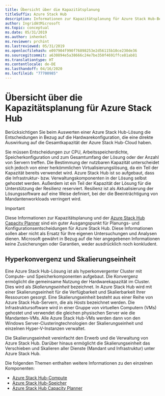 ```yaml
---
title: Übersicht über die Kapazitätsplanung
titleSuffix: Azure Stack Hub
description: Informationen zur Kapazitätsplanung für Azure Stack Hub-Bereitstellungen.
author: IngridAtMicrosoft
ms.topic: conceptual
ms.date: 05/31/2019
ms.author: inhenkel
ms.reviewer: prchint
ms.lastreviewed: 05/31/2019
ms.openlocfilehash: e097904f990f76898253e2d56115b10ce230de36
ms.sourcegitcommit: a630894e5a38666c24e7be350f4691ffce81ab81
ms.translationtype: HT
ms.contentlocale: de-DE
ms.lasthandoff: 04/16/2020
ms.locfileid: "77700985"
---
```

# <a name="capacity-planning-for-azure-stack-hub-overview"></a>Übersicht über die Kapazitätsplanung für Azure Stack Hub

Berücksichtigen Sie beim Auswerten einer Azure Stack Hub-Lösung die Entscheidungen in Bezug auf die Hardwarekonfiguration, die eine direkte Auswirkung auf die Gesamtkapazität der Azure Stack Hub-Cloud haben.

Sie müssen Entscheidungen zur CPU, Arbeitsspeicherdichte, Speicherkonfiguration und zum Gesamtumfang der Lösung oder der Anzahl von Servern treffen. Die Bestimmung der nutzbaren Kapazität unterscheidet sich jedoch von einer herkömmlichen Virtualisierungslösung, da ein Teil der Kapazität bereits verwendet wird. Azure Stack Hub ist so aufgebaut, dass die Infrastruktur- bzw. Verwaltungskomponenten in der Lösung selbst gehostet werden. Außerdem ist ein Teil der Kapazität der Lösung für die Unterstützung der Resilienz reserviert. Resilienz ist als Aktualisierung der Lösungssoftware auf eine Weise definiert, bei der die Beeinträchtigung von Mandantenworkloads verringert wird.

> [!IMPORTANT]
> Diese Informationen zur Kapazitätsplanung und der [Azure Stack Hub Capacity Planner](https://aka.ms/azstackcapacityplanner) sind ein guter Ausgangspunkt für Planungs- und Konfigurationsentscheidungen für Azure Stack Hub. Diese Informationen sollen aber nicht als Ersatz für Ihre eigenen Untersuchungen und Analysen dienen. Microsoft gewährt in Bezug auf die hier angegebenen Informationen keine Zusicherungen oder Garantien, weder ausdrücklich noch konkludent.

## <a name="hyperconvergence-and-the-scale-unit"></a>Hyperkonvergenz und Skalierungseinheit
Eine Azure Stack Hub-Lösung ist als hyperkonvergenter Cluster mit Compute- und Speicherkomponenten aufgebaut. Die Konvergenz ermöglicht die gemeinsame Nutzung der Hardwarekapazität im Cluster. Dies wird als *Skalierungseinheit* bezeichnet. In Azure Stack Hub wird mit einer Skalierungseinheit für die Verfügbarkeit und Skalierbarkeit Ihrer Ressourcen gesorgt. Eine Skalierungseinheit besteht aus einer Reihe von Azure Stack Hub-Servern, die als *Hosts* bezeichnet werden. Die Infrastruktursoftware wird in einer Gruppe von virtuellen Computern (VMs) gehostet und verwendet die gleichen physischen Server wie die Mandanten-VMs. Alle Azure Stack Hub-VMs werden dann von den Windows Server-Clusteringtechnologien der Skalierungseinheit und einzelnen Hyper-V-Instanzen verwaltet.

Die Skalierungseinheit vereinfacht den Erwerb und die Verwaltung von Azure Stack Hub. Darüber hinaus ermöglicht die Skalierungseinheit das Verschieben und Skalieren aller Dienste (Mandant und Infrastruktur) unter Azure Stack Hub.

Die folgenden Themen enthalten weitere Informationen zu den einzelnen Komponenten:

- [Azure Stack Hub-Compute](azure-stack-capacity-planning-compute.md)
- [Azure Stack Hub-Speicher](azure-stack-capacity-planning-storage.md)
- [Azure Stack Hub Capacity Planner](azure-stack-capacity-planner.md)
